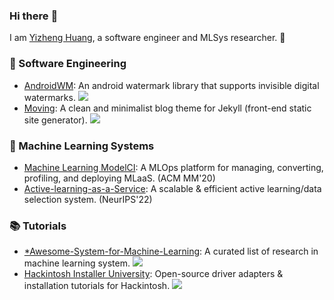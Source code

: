 
### Hi there :wave:

I am [Yizheng Huang](http://huangyz.name/), a software engineer and MLSys researcher. :see_no_evil:

### :jack_o_lantern: Software Engineering

- [AndroidWM](https://github.com/huangyz0918/AndroidWM): An android watermark library that supports invisible digital watermarks. ![](https://img.shields.io/github/stars/huangyz0918/AndroidWM?style=social)
- [Moving](https://github.com/huangyz0918/moving): A clean and minimalist blog theme for Jekyll (front-end static site generator). ![](https://img.shields.io/github/stars/huangyz0918/moving?style=social)

### :dart: Machine Learning Systems

- [Machine Learning ModelCI](https://github.com/cap-ntu/ML-Model-CI): A MLOps platform for managing, converting, profiling, and deploying MLaaS. (ACM MM'20)
- [Active-learning-as-a-Service](https://github.com/MLSysOps/Active-Learning-as-a-Service): A scalable & efficient active learning/data selection system. (NeurIPS'22)

### :books: Tutorials

- [*Awesome-System-for-Machine-Learning](https://github.com/HuaizhengZhang/Awesome-System-for-Machine-Learning): A curated list of research in machine learning system. ![](https://img.shields.io/github/stars/HuaizhengZhang/Awesome-System-for-Machine-Learning?style=social)
- [Hackintosh Installer University](https://github.com/huangyz0918/Hackintosh-Installer-University): Open-source driver adapters & installation tutorials for Hackintosh. ![](https://img.shields.io/github/stars/huangyz0918/Hackintosh-Installer-University?style=social)
